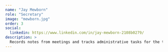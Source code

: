 ```yaml
---
name: "Jay Mewborn"
role: "Secretary"
image: "mewborn.jpg"
order: 3
social:
  linkedin: https://www.linkedin.com/in/jay-mewborn-2108b0279/
description: >
  Records notes from meetings and tracks administrative tasks for the team
---
```

